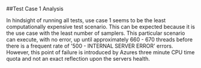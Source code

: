 ##Test Case 1 Analysis

In hindsight of running all tests, use case 1 seems to be the least computationally expensive test scenario. This can be expected because it is the use case with the least number of samplers. This particular scenario can execute, with no error, up until approximately 660 - 670 threads before there is a frequent rate of '500 - INTERNAL SERVER ERROR' errors. However, this point of failure is introduced by Azures three minute CPU time quota and not an exact reflection upon the servers health. 



